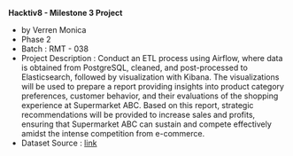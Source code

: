 **Hacktiv8 - Milestone 3 Project**

- by Verren Monica
- Phase 2
- Batch : RMT - 038
- Project Description : Conduct an ETL process using Airflow, where data is obtained from PostgreSQL, cleaned, and post-processed to Elasticsearch, followed by visualization with Kibana. The visualizations will be used to prepare a report providing insights into product category preferences, customer behavior, and their evaluations of the shopping experience at Supermarket ABC. Based on this report, strategic recommendations will be provided to increase sales and profits, ensuring that Supermarket ABC can sustain and compete effectively amidst the intense competition from e-commerce.
- Dataset Source : [link](https://www.kaggle.com/datasets/aungpyaeap/supermarket-sales/data)